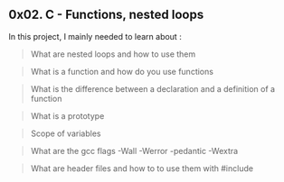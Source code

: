## 0x02. C - Functions, nested loops

In this project, I mainly needed to learn about :
> What are nested loops and how to use them

> What is a function and how do you use functions

> What is the difference between a declaration and a definition of a function

> What is a prototype

> Scope of variables

> What are the gcc flags -Wall -Werror -pedantic -Wextra

> What are header files and how to to use them with #include
